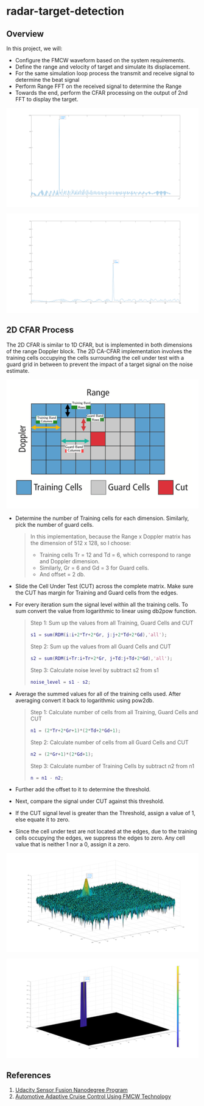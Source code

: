 # radar-target-detection



## Overview

In this project, we will:

- Configure the FMCW waveform based on the system requirements.
- Define the range and velocity of target and simulate its displacement.
- For the same simulation loop process the transmit and receive signal to determine the beat signal
- Perform Range FFT on the received signal to determine the Range
- Towards the end, perform the CFAR processing on the output of 2nd FFT to display the target.



![source: FFT output](./media/1.png)



![source: Range FFT](./media/2.png)



## 2D CFAR Process

The 2D CFAR is similar to 1D CFAR, but is implemented in both dimensions of the range Doppler block. The 2D CA-CFAR implementation involves the training cells occupying the cells surrounding the cell under test with a guard grid in between to prevent the impact of a target signal on the noise estimate.

![source: electronicproducts.com](./media/5.png)



- Determine the number of Training cells for each dimension. Similarly, pick the number of guard cells.

  > In this implementation, because the Range x Doppler matrix has the dimension of  512 x 128, so I choose: 
  >
  > - Training cells Tr = 12 and Td = 6, which correspond to range and Doppler dimension. 
  > - Similarly, Gr = 6 and Gd = 3 for Guard cells. 
  > - And offset = 2 db.

- Slide the Cell Under Test (CUT) across the complete matrix. Make sure the CUT has margin for Training and Guard cells from the edges.

- For every iteration sum the signal level within all the training cells. To sum convert the value from logarithmic to linear using db2pow function.

  > Step 1: Sum up the values from all Training, Guard Cells and CUT 
  >
  > ```matlab
  > s1 = sum(RDM(i:i+2*Tr+2*Gr, j:j+2*Td+2*Gd),'all');
  > ```
  >
  > Step 2: Sum up the values from all Guard Cells and CUT
  >
  > ```matlab
  > s2 = sum(RDM(i+Tr:i+Tr+2*Gr, j+Td:j+Td+2*Gd),'all');
  > ```
  >
  > Step 3: Calculate noise level by subtract s2 from s1
  >
  > ```matlab
  > noise_level = s1 - s2;
  > ```

- Average the summed values for all of the training cells used. After averaging convert it back to logarithmic using pow2db.

  > Step 1: Calculate number of cells from all Training, Guard Cells and CUT 
  >
  > ```matlab
  > n1 = (2*Tr+2*Gr+1)*(2*Td+2*Gd+1);
  > ```
  >
  > Step 2: Calculate number of cells from all Guard Cells and CUT 
  >
  > ```matlab
  > n2 = (2*Gr+1)*(2*Gd+1);
  > ```
  >
  > Step 3: Calculate number of Training Cells by subtract n2 from n1
  >
  > ```matlab
  > n = n1 - n2;
  > ```

- Further add the offset to it to determine the threshold.

- Next, compare the signal under CUT against this threshold.

- If the CUT signal level is greater than the Threshold, assign a value of 1, else equate it to zero.

- Since the cell under test are not located at the edges, due to the training cells occupying the edges, we suppress the edges to zero. Any cell value that is neither 1 nor a 0, assign it a zero.



![source: 2D FFT](./media/3.png)



![source: 2D CFAR](./media/4.png)





## References

1. [Udacity Sensor Fusion Nanodegree Program](https://www.udacity.com/course/sensor-fusion-engineer-nanodegree--nd313)
2. [Automotive Adaptive Cruise Control Using FMCW Technology](https://www.mathworks.com/help/phased/examples/automotive-adaptive-cruise-control-using-fmcw-technology.html)